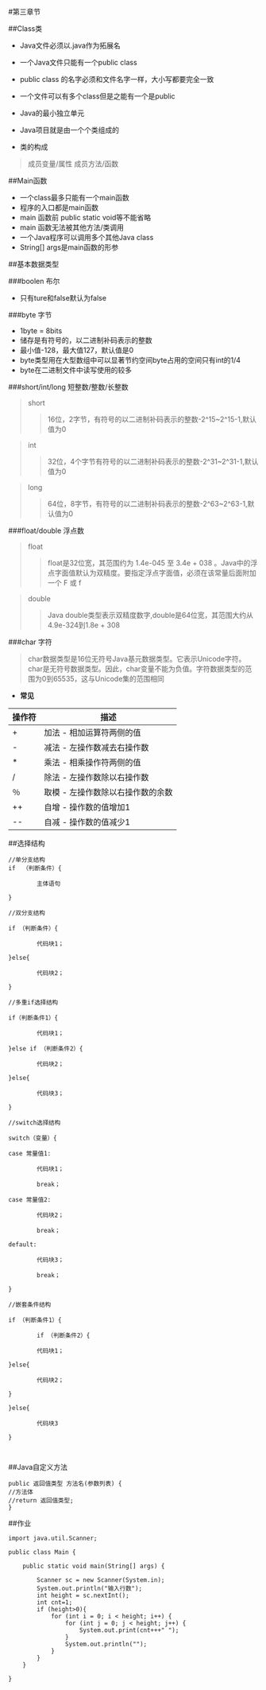 #第三章节

##Class类
- Java文件必须以.java作为拓展名

- 一个Java文件只能有一个public class
- public class 的名字必须和文件名字一样，大小写都要完全一致
- 一个文件可以有多个class但是之能有一个是public
- Java的最小独立单元
- Java项目就是由一个个类组成的
- 类的构成
>成员变量/属性
>成员方法/函数

##Main函数
- 一个class最多只能有一个main函数
- 程序的入口都是main函数
- main 函数前 public static void等不能省略
- main 函数无法被其他方法/类调用
- 一个Java程序可以调用多个其他Java class
- String[] args是main函数的形参

##基本数据类型

###boolen 布尔
- 只有ture和false默认为false

###byte 字节
- 1byte = 8bits
- 储存是有符号的，以二进制补码表示的整数
- 最小值-128，最大值127，默认值是0
- byte类型用在大型数组中可以显著节约空间byte占用的空间只有int的1/4
- byte在二进制文件中读写使用的较多

###short/int/long 短整数/整数/长整数
>short
>>16位，2字节，有符号的以二进制补码表示的整数-2^15~2^15-1,默认值为0

>int
>>32位，4个字节有符号的以二进制补码表示的整数-2^31~2^31-1,默认值为0

>long
>>64位，8字节，有符号的以二进制补码表示的整数-2^63~2^63-1,默认值为0

###float/double 浮点数
>float
>>float是32位宽，其范围约为 1.4e-045 至 3.4e + 038 。Java中的浮点字面值默认为双精度。要指定浮点字面值，必须在该常量后面附加一个 F 或 f 

>double
>>Java double类型表示双精度数字,double是64位宽，其范围大约从4.9e-324到1.8e + 308

###char 字符
>char数据类型是16位无符号Java基元数据类型。它表示Unicode字符。char是无符号数据类型。因此，char变量不能为负值。字符数据类型的范围为0到65535，这与Unicode集的范围相同

- **常见**

| 操作符      | 描述 |
| ----------- | ----------- |
| +      | 加法 - 相加运算符两侧的值       |
| -   | 减法 - 左操作数减去右操作数        |
| *	   | 	乘法 - 相乘操作符两侧的值        |
| /   | 	除法 - 左操作数除以右操作数        |
| ％   | 	取模 - 左操作数除以右操作数的余数        |
| ++   | 	自增 - 操作数的值增加1        |
| --   | 	自减 - 操作数的值减少1        |

##选择结构
```
//单分支结构
if  （判断条件）{

        主体语句

}

//双分支结构 

if （判断条件）{

        代码块1；

}else{

        代码块2；

}

//多重if选择结构

if（判断条件1）{

        代码块1；

}else if （判断条件2）{

        代码块2；

}else{

        代码块3；

}

//switch选择结构

switch（变量）{

case 常量值1:

        代码块1；

        break；

case 常量值2:

        代码块2；

        break；

default:

        代码块3；

        break；

}

//嵌套条件结构 

if （判断条件1）{

        if （判断条件2）{

        代码块1；

}else{

        代码块2；

}

}else{

        代码块3

}



```

##Java自定义方法
```
public 返回值类型 方法名(参数列表) {
//方法体
//return 返回值类型;
}
```
##作业

```
import java.util.Scanner;

public class Main {

    public static void main(String[] args) {

        Scanner sc = new Scanner(System.in);
        System.out.println("输入行数");
        int height = sc.nextInt();
        int cnt=1;
        if (height>0){
            for (int i = 0; i < height; i++) {
                for (int j = 0; j < height; j++) {
                    System.out.print(cnt+++" ");
                }
                System.out.println("");
            }
        }
    }

}
```